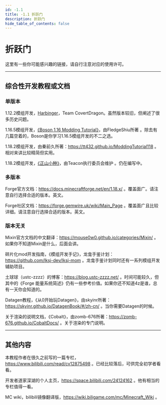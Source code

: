 ```yaml
---
id: -1.1
title: -1.1 折跃门
description: 折跃门
hide_table_of_contents: false
---
```


# 折跃门

这里有一些你可能感兴趣的链接，请自行注意对应的使用许可。

---

## 综合性开发教程或文档

### 单版本

1.12.2模组开发，[Harbinger](https://harbinger.covertdragon.team/)，Team CovertDragon。虽然版本较旧，但阐述了很多历史问题。

1.16.5模组开发，[《Boson 1.16 Modding Tutorial》](https://boson.v2mcdev.com)，由FledgeShiu所著 。除去有几篇空着的，Boson是你学习1.16.5模组开发的不二之选。

1.18.2模组开发，由秦前久所著：https://tt432.github.io/ModdingTutorial118 。相对来讲比较精简但实用。

1.18.2模组开发，[《正山小种》](https://www.teacon.cn/xiaozhong/1.18.x)，由Teacon执行委员会维护 。仍在编写中。

### 多版本

Forge官方文档：https://docs.minecraftforge.net/en/1.18.x/ 。覆盖面广。请注意自行选择合适的版本。英文。

Forge社区文档：https://forge.gemwire.uk/wiki/Main_Page 。覆盖面广且比较详细。请注意自行选择合适的版本。英文。

### 版本无关

Mixin官方文档的中文翻译：https://mouse0w0.github.io/categories/Mixin/ 。如果你不知道Mixin是什么，后面会讲。

碎片化mod开发指南，《模组开发手记》，龙龛手鉴计划：https://github.com/lksj-dev/lksj-mom 。龙龛手鉴计划同时还有一系列模组开发辅助项目。

土球球（ustc-zzzz）的博客：https://blog.ustc-zzzz.net/ 。时间可能较久，但其中的《Forge 能量系统简述》仍有一些参考价值。如果你还不知道4z是谁，总有一天你会知道的。

Datagen教程，《从0开始玩Datagen》，由skyinr所著：https://skyinr.github.io/DatagenBook/#/zh-cn/ 。当你需要Datagen的时候。

关于渲染的说明文档，《Cobalt》，由zomb-676所著：https://zomb-676.github.io/CobaltDocs/ 。关于渲染的专门说明。

---

## 其他内容

本教程作者在很久之前写的一篇专栏，https://www.bilibili.com/read/cv12875498 。已经比较落后，可供完全初学者看看。

开发者道家深湖的个人主页，https://space.bilibili.com/24124162 。他有相当的专栏值得一看。

MC wiki，bilibili镜像翻译版，https://wiki.biligame.com/mc/Minecraft_Wiki 。